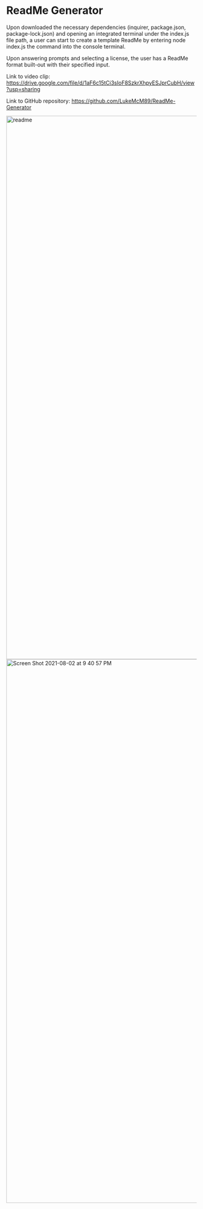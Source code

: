 # ReadMe Generator 

Upon downloaded the necessary dependencies (inquirer, package.json, package-lock.json) and opening an integrated terminal under the index.js file path, a user can start to create a template ReadMe by entering node index.js the command into the console terminal. 

Upon answering prompts and selecting a license, the user has a ReadMe format built-out with their specified input.


Link to video clip: https://drive.google.com/file/d/1aF6c15tCi3sIoF8SzkrXhpyESJprCubH/view?usp=sharing

Link to GitHub repository: https://github.com/LukeMcM89/ReadMe-Generator

<img width="1439" alt="readme" src="https://user-images.githubusercontent.com/80003989/127944074-07af5b2c-9db4-401a-9963-6354aba47605.png">

<img width="1440" alt="Screen Shot 2021-08-02 at 9 40 57 PM" src="https://user-images.githubusercontent.com/80003989/127944426-eed1442d-220a-4370-aceb-5dda1ff0d336.png">

